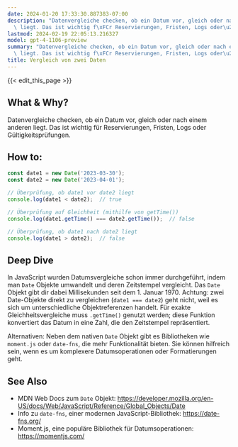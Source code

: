 ```yaml
---
date: 2024-01-20 17:33:30.887383-07:00
description: "Datenvergleiche checken, ob ein Datum vor, gleich oder nach einem anderen\
  \ liegt. Das ist wichtig f\xFCr Reservierungen, Fristen, Logs oder\u2026"
lastmod: 2024-02-19 22:05:13.216327
model: gpt-4-1106-preview
summary: "Datenvergleiche checken, ob ein Datum vor, gleich oder nach einem anderen\
  \ liegt. Das ist wichtig f\xFCr Reservierungen, Fristen, Logs oder\u2026"
title: Vergleich von zwei Daten
---
```


{{< edit_this_page >}}

## What & Why?
Datenvergleiche checken, ob ein Datum vor, gleich oder nach einem anderen liegt. Das ist wichtig für Reservierungen, Fristen, Logs oder Gültigkeitsprüfungen.

## How to:
```javascript
const date1 = new Date('2023-03-30');
const date2 = new Date('2023-04-01');

// Überprüfung, ob date1 vor date2 liegt
console.log(date1 < date2);  // true

// Überprüfung auf Gleichheit (mithilfe von getTime())
console.log(date1.getTime() === date2.getTime());  // false

// Überprüfung, ob date1 nach date2 liegt
console.log(date1 > date2);  // false
```

## Deep Dive
In JavaScript wurden Datumsvergleiche schon immer durchgeführt, indem man `Date` Objekte umwandelt und deren Zeitstempel vergleicht. Das `Date` Objekt gibt dir dabei Millisekunden seit dem 1. Januar 1970. Achtung: zwei Date-Objekte direkt zu vergleichen (`date1 === date2`) geht nicht, weil es sich um unterschiedliche Objektreferenzen handelt. Für exakte Gleichheitsvergleiche muss `.getTime()` genutzt werden; diese Funktion konvertiert das Datum in eine Zahl, die den Zeitstempel repräsentiert.

Alternativen: Neben dem nativen `Date` Objekt gibt es Bibliotheken wie `moment.js` oder `date-fns`, die mehr Funktionalität bieten. Sie können hilfreich sein, wenn es um komplexere Datumsoperationen oder Formatierungen geht.

## See Also
- MDN Web Docs zum `Date` Objekt: https://developer.mozilla.org/en-US/docs/Web/JavaScript/Reference/Global_Objects/Date
- Info zu `date-fns`, einer modernen JavaScript-Bibliothek: https://date-fns.org/
- Moment.js, eine populäre Bibliothek für Datumsoperationen: https://momentjs.com/
